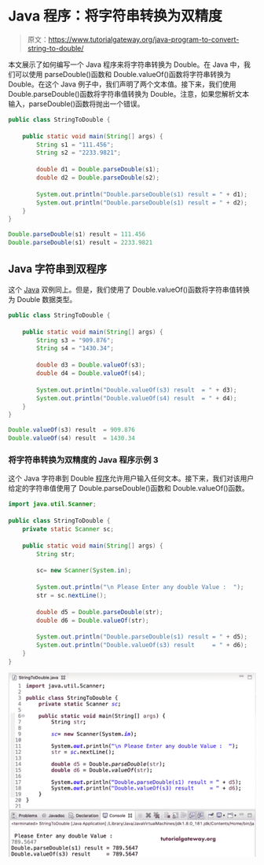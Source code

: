 # Java 程序：将字符串转换为双精度

> 原文：<https://www.tutorialgateway.org/java-program-to-convert-string-to-double/>

本文展示了如何编写一个 Java 程序来将字符串转换为 Double。在 Java 中，我们可以使用 parseDouble()函数和 Double.valueOf()函数将字符串转换为 Double。在这个 Java 例子中，我们声明了两个文本值。接下来，我们使用 Double.parseDouble()函数将字符串值转换为 Double。注意，如果您解析文本输入，parseDouble()函数将抛出一个错误。

```java
public class StringToDouble {

	public static void main(String[] args) {
		String s1 = "111.456";
		String s2 = "2233.9821";

		double d1 = Double.parseDouble(s1);
		double d2 = Double.parseDouble(s2);

		System.out.println("Double.parseDouble(s1) result = " + d1);
		System.out.println("Double.parseDouble(s1) result = " + d2);
	}
}
```

```java
Double.parseDouble(s1) result = 111.456
Double.parseDouble(s1) result = 2233.9821
```

## Java 字符串到双程序

这个 [Java](https://www.tutorialgateway.org/java-tutorial/) 双例同上。但是，我们使用了 Double.valueOf()函数将字符串值转换为 Double 数据类型。

```java
public class StringToDouble {

	public static void main(String[] args) {
		String s3 = "909.876";
		String s4 = "1430.34";

		double d3 = Double.valueOf(s3);
		double d4 = Double.valueOf(s4);

		System.out.println("Double.valueOf(s3) result  = " + d3);
		System.out.println("Double.valueOf(s4) result  = " + d4);
	}
}
```

```java
Double.valueOf(s3) result  = 909.876
Double.valueOf(s4) result  = 1430.34
```

### 将字符串转换为双精度的 Java 程序示例 3

这个 Java 字符串到 Double [程序](https://www.tutorialgateway.org/learn-java-programs/)允许用户输入任何文本。接下来，我们对该用户给定的字符串值使用了 Double.parseDouble()函数和 Double.valueOf()函数。

```java
import java.util.Scanner;

public class StringToDouble {
	private static Scanner sc;

	public static void main(String[] args) {
		String str;

		sc= new Scanner(System.in);

		System.out.println("\n Please Enter any double Value :  ");
		str = sc.nextLine();

		double d5 = Double.parseDouble(str);
		double d6 = Double.valueOf(str);

		System.out.println("Double.parseDouble(s1) result = " + d5);
		System.out.println("Double.valueOf(s3) result     = " + d6);
	}
}
```

![Java Program to Convert String to Double 3](img/828a55a3c89fee43079230bce37b0d86.png)